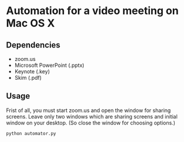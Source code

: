 # Automation for a video meeting on Mac OS X

## Dependencies

- zoom.us
- Microsoft PowerPoint (.pptx)
- Keynote (.key)
- Skim (.pdf)

## Usage

Frist of all, you must start zoom.us and open the window for sharing screens.
Leave only two windows which are sharing screens and initial window on your desktop.
(So close the window for choosing options.)

```
python automator.py
```
